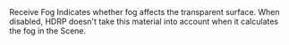 <tr>
  <td></td>
  <td>Receive Fog</td>
  <td></td>
  <td>Indicates whether fog affects the transparent surface. When disabled, HDRP doesn't take this material into account when it calculates the fog in the Scene.</td>
</tr>
